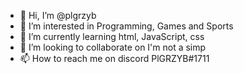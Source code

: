 - 👋 Hi, I’m @plgrzyb
- 👀 I’m interested in Programming, Games and Sports
- 🌱 I’m currently learning html, JavaScript, css
- 💞️ I’m looking to collaborate on I'm not a simp
- 📫 How to reach me on discord PlGRZYB#1711

<!---
plgrzyb/plgrzyb is a ✨ special ✨ repository because its `README.md` (this file) appears on your GitHub profile.
You can click the Preview link to take a look at your changes.
--->
